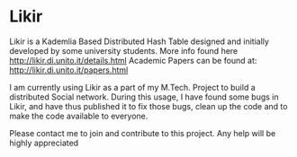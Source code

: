 Likir
=====

Likir is a Kademlia Based Distributed Hash Table designed and initially developed by some university students. 
More info found here http://likir.di.unito.it/details.html
Academic Papers can be found at: http://likir.di.unito.it/papers.html

I am currently using Likir as a part of my M.Tech. Project to build a distributed Social network. During this usage, I have found some bugs in Likir, and have thus published it to fix those bugs, clean up the code and to make the code available to everyone.

Please contact me to join and contribute to this project. Any help will be highly appreciated
